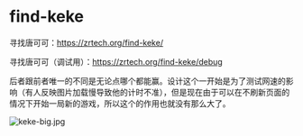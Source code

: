 # find-keke
寻找唐可可：https://zrtech.org/find-keke/

寻找唐可可（调试用）：https://zrtech.org/find-keke/debug

后者跟前者唯一的不同是无论点哪个都能赢。设计这个一开始是为了测试网速的影响（有人反映图片加载慢导致他的计时不准），但是现在由于可以在不刷新页面的情况下开始一局新的游戏，所以这个的作用也就没有那么大了。

![keke-big.jpg](https://repository-images.githubusercontent.com/431044681/bbb358a6-de45-4d8a-b29b-f17cca522403)

